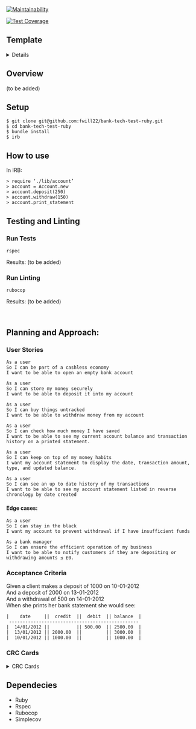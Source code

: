 [![Maintainability](https://api.codeclimate.com/v1/badges/72568956011e38881297/maintainability)](https://codeclimate.com/github/fwill22/bank-tech-test-ruby/maintainability)

[![Test Coverage](https://api.codeclimate.com/v1/badges/72568956011e38881297/test_coverage)](https://codeclimate.com/github/fwill22/bank-tech-test-ruby/test_coverage)

## Template
<details>
Overview: 
 - description and intent of the project
   - what its for what I did. 
 - description of what the code does

Setup instructions/guide (how to setup or install)
- How to run it
- How to run tests
- Dependencies information

- demo of how to use program (gif)

Planning and Approach: 
- User stories
- The domain model
- CRC cards 
- Process

Other: 
- Build passing (travis/circle CI)
- Test coverage (auto generated)
- Code style and code conventions (linting)
- code climate
<br>
</details>

## Overview
(to be added)
## Setup 
```
$ git clone git@github.com:fwill22/bank-tech-test-ruby.git
$ cd bank-tech-test-ruby
$ bundle install
$ irb
```

## How to use
In IRB:
```
> require ‘./lib/account’
> account = Account.new
> account.deposit(250)
> account.withdraw(150)
> account.print_statement

```

## Testing and Linting
### Run Tests
```
rspec
```
Results: (to be added)
### Run Linting
```
rubocop
```
Results: (to be added)
<p>&nbsp;</p>

## Planning and Approach: 
### User Stories
```
As a user
So I can be part of a cashless economy
I want to be able to open an empty bank account
```
```
As a user
So I can store my money securely
I want to be able to deposit it into my account
```
```
As a user
So I can buy things untracked 
I want to be able to withdraw money from my account
```
```
As a user
So I can check how much money I have saved
I want to be able to see my current account balance and transaction history on a printed statement.
```
```
As a user
So I can keep on top of my money habits
I want my account statement to display the date, transaction amount, type, and updated balance.
```
```
As a user
So I can see an up to date history of my transactions
I want to be able to see my account statement listed in reverse chronology by date created
```

#### Edge cases:
```
As a user
So I can stay in the black
I want my account to prevent withdrawal if I have insufficient funds

As a bank manager
So I can ensure the efficient operation of my business
I want to be able to notify customers if they are depositing or withdrawing amounts ≤ £0. 
```

### Acceptance Criteria
Given a client makes a deposit of 1000 on 10-01-2012<br>
And a deposit of 2000 on 13-01-2012 <br>
And a withdrawal of 500 on 14-01-2012 <br>
When she prints her bank statement she would see:
```
|    date     ||  credit  ||  debit  || balance  |
 ------------------------------------------------
|  14/01/2012 ||          || 500.00  || 2500.00  |
|  13/01/2012 || 2000.00  ||         || 3000.00  |
|  10/01/2012 || 1000.00  ||         || 1000.00  |
```

### CRC Cards

<details>
  <summary> CRC Cards </summary>
  [Draft]

**Account**:  <br>
*Responsibilities*:  <br>
Knows about: <br>
	Starting balance of 0 <br>
	Current balance  <br>
	History of transactions <br>
	Can add deposited money to CB  <br>
	Can subtract withdrawn money from CB  <br>


*Collaborators*:  <br>
	Transaction <br>
	Statement <br>


**Transaction**: <br>
*Responsibilities*:  <br>
	Knows about: <br>
		Credit amount transaction is for  <br>
    Debit amount transaction is for <br>
		Date created <br>
		Format for printing line on statement <br>

*Collaborators*: Statement

**Statement**:  <br>
*Responsibilities*:  <br>
	Knows about: <br>
		Transaction history <br>
		Current balance <br>


*Collaborators*: - 
    
    <br>
</details>

## Dependecies
* Ruby
* Rspec
* Rubocop
* Simplecov